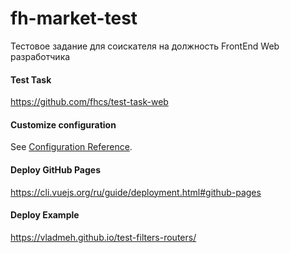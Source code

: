 # fh-market-test
Тестовое задание для соискателя на должность FrontEnd Web разработчика

#### Test Task
https://github.com/fhcs/test-task-web

#### Customize configuration
See [Configuration Reference](https://cli.vuejs.org/config/).

#### Deploy GitHub Pages
https://cli.vuejs.org/ru/guide/deployment.html#github-pages

#### Deploy Example
https://vladmeh.github.io/test-filters-routers/
